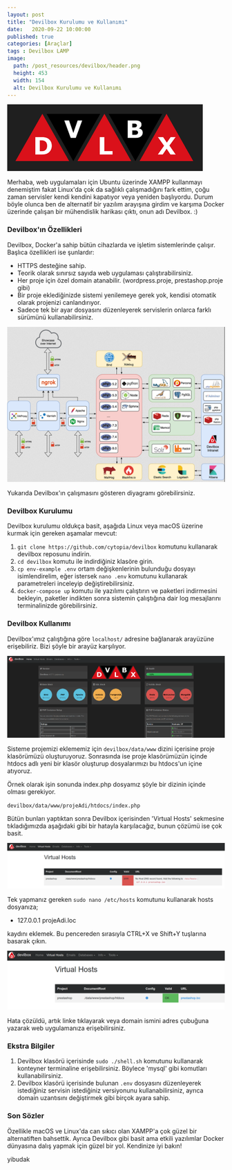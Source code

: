 ```yaml
---
layout: post
title: "Devilbox Kurulumu ve Kullanımı"
date:	2020-09-22 10:00:00
published: true
categories: [Araçlar]
tags : Devilbox LAMP
image:
  path: /post_resources/devilbox/header.png
  height: 453
  width: 154
  alt: Devilbox Kurulumu ve Kullanımı
---
```


![Devilbox Logo](post_resources/devilbox/header.png)


Merhaba, web uygulamaları için Ubuntu üzerinde XAMPP kullanmayı denemiştim fakat Linux'da çok da sağlıklı çalışmadığını fark ettim, çoğu zaman servisler kendi kendini kapatıyor veya yeniden başlıyordu. Durum böyle olunca ben de alternatif bir yazılım arayışına girdim ve karşıma Docker üzerinde çalışan bir mühendislik harikası çıktı, onun adı Devilbox. :)


### [](#header-3)Devilbox'ın Özellikleri

Devilbox, Docker'a sahip bütün cihazlarda ve işletim sistemlerinde çalışır. Başlıca özellikleri ise şunlardır:

* HTTPS desteğine sahip.
* Teorik olarak sınırsız sayıda web uygulaması çalıştırabilirsiniz.
* Her proje için özel domain atanabilir. (wordpress.proje, prestashop.proje gibi)
* Bir proje eklediğinizde sistemi yenilemeye gerek yok, kendisi otomatik olarak projenizi canlandırıyor.
* Sadece tek bir ayar dosyasını düzenleyerek servislerin onlarca farklı sürümünü kullanabilirsiniz.


![Devilbox Diyagramı](post_resources/devilbox/diagram.png)

Yukarıda Devilbox'ın çalışmasını gösteren diyagramı görebilirsiniz.

### [](#header-3)Devilbox Kurulumu

Devilbox kurulumu oldukça basit, aşağıda Linux veya macOS üzerine kurmak için gereken aşamalar mevcut:

1. `git clone https://github.com/cytopia/devilbox` komutunu kullanarak devilbox reposunu indirin.
1. `cd devilbox` komutu ile indirdiğiniz klasöre girin.
1. `cp env-example .env` ortam değişkenlerinin bulunduğu dosyayı isimlendirelim, eğer istersek `nano .env` komutunu kullanarak parametreleri inceleyip değiştirebilirsiniz.
1. `docker-compose up` komutu ile yazılımı çalıştırın ve paketleri indirmesini bekleyin, paketler indikten sonra sistemin çalıştığına dair log mesajlarını terminalinizde görebilirsiniz.


### [](#header-3)Devilbox Kullanımı

Devilbox'ımız çalıştığına göre `localhost/` adresine bağlanarak arayüzüne erişebiliriz. Bizi şöyle bir arayüz karşılıyor. 

![Devilbox Anasayfa](post_resources/devilbox/mainpage.png)

Sisteme projemizi eklememiz için `devilbox/data/www` dizini içerisine proje klasörümüzü oluşturuyoruz. Sonrasında ise proje klasörümüzün içinde htdocs adlı yeni bir klasör oluşturup dosyalarımızı bu htdocs'un içine atıyoruz.

Örnek olarak işin sonunda index.php dosyamız şöyle bir dizinin içinde olması gerekiyor.

`devilbox/data/www/projeAdi/htdocs/index.php`


Bütün bunları yaptıktan sonra Devilbox içerisinden 'Virtual Hosts' sekmesine tıkladığımızda aşağıdaki gibi bir hatayla karşılacağız, bunun çözümü ise çok basit.

![Devilbox hata](post_resources/devilbox/error.png)

Tek yapmanız gereken `sudo nano /etc/hosts` komutunu kullanarak hosts dosyanıza;

* 127.0.0.1	projeAdi.loc

kaydını eklemek. Bu pencereden sırasıyla CTRL+X ve Shift+Y tuşlarına basarak çıkın. 

![Devilbox Hata Çözümü](post_resources/devilbox/problemsolved.png)

Hata çözüldü, artık linke tıklayarak veya domain ismini adres çubuğuna yazarak web uygulamanıza erişebilirsiniz.

### [](#header-3)Ekstra Bilgiler

1. Devilbox klasörü içerisinde `sudo ./shell.sh` komutunu kullanarak konteyner terminaline erişebilirsiniz. Böylece 'mysql' gibi komutları kullanabilirsiniz.
1. Devilbox klasörü içerisinde bulunan `.env` dosyasını düzenleyerek istediğiniz servisin istediğiniz versiyonunu kullanabilirsiniz, ayrıca domain uzantısını değiştirmek gibi birçok ayara sahip.

### [](#header-3)Son Sözler

Özellikle macOS ve Linux'da can sıkıcı olan XAMPP'a çok güzel bir alternatiften bahsettik. Ayrıca Devilbox gibi basit ama etkili yazılımlar Docker dünyasına dalış yapmak için güzel bir yol. Kendinize iyi bakın!

yibudak
